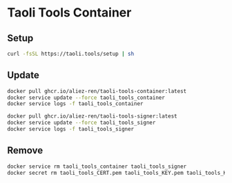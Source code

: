 # Taoli Tools Container

## Setup
```bash
curl -fsSL https://taoli.tools/setup | sh
```

## Update
```bash
docker pull ghcr.io/aliez-ren/taoli-tools-container:latest
docker service update --force taoli_tools_container
docker service logs -f taoli_tools_container
```

```bash
docker pull ghcr.io/aliez-ren/taoli-tools-signer:latest
docker service update --force taoli_tools_signer
docker service logs -f taoli_tools_signer
```

## Remove
```bash
docker service rm taoli_tools_container taoli_tools_signer
docker secret rm taoli_tools_CERT.pem taoli_tools_KEY.pem taoli_tools_KEYCHAIN
```
